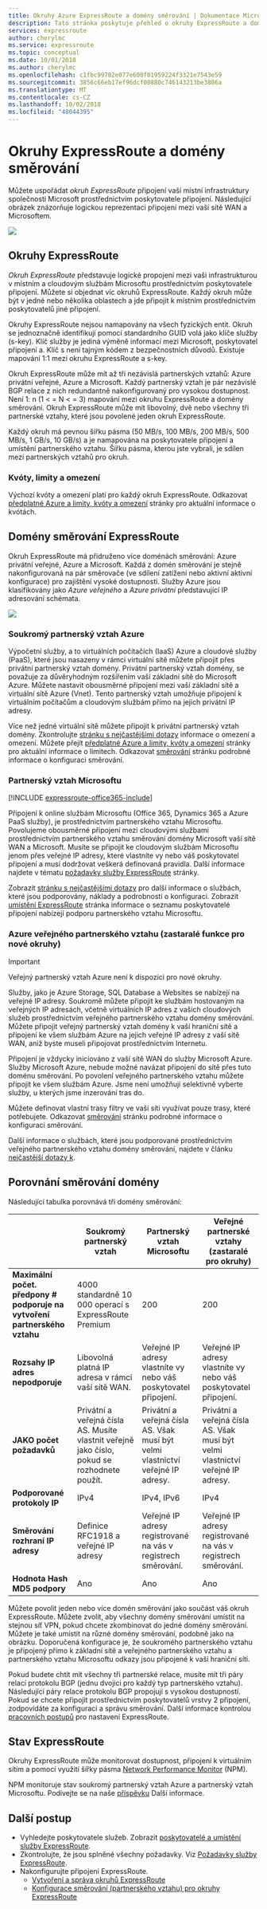 ```yaml
---
title: Okruhy Azure ExpressRoute a domény směrování | Dokumentace Microsoftu
description: Tato stránka poskytuje přehled o okruhy ExpressRoute a domény směrování.
services: expressroute
author: cherylmc
ms.service: expressroute
ms.topic: conceptual
ms.date: 10/01/2018
ms.author: cherylmc
ms.openlocfilehash: c1fbc99702e077e600f01959224f3321e7543e59
ms.sourcegitcommit: 3856c66eb17ef96dcf00880c746143213be3806a
ms.translationtype: MT
ms.contentlocale: cs-CZ
ms.lasthandoff: 10/02/2018
ms.locfileid: "48044395"
---
```

# <a name="expressroute-circuits-and-routing-domains"></a>Okruhy ExpressRoute a domény směrování
 Můžete uspořádat *okruh ExpressRoute* připojení vaší místní infrastruktury společnosti Microsoft prostřednictvím poskytovatele připojení. Následující obrázek znázorňuje logickou reprezentaci připojení mezi vaší sítě WAN a Microsoftem.

![](./media/expressroute-circuit-peerings/expressroute-basic.png)

## <a name="expressroute-circuits"></a>Okruhy ExpressRoute
*Okruh ExpressRoute* představuje logické propojení mezi vaši infrastrukturou v místním a cloudovým službám Microsoftu prostřednictvím poskytovatele připojení. Můžete si objednat víc okruhů ExpressRoute. Každý okruh může být v jedné nebo několika oblastech a jde připojit k místním prostřednictvím poskytovatelů jiné připojení. 

Okruhy ExpressRoute nejsou namapovány na všech fyzických entit. Okruh se jednoznačně identifikují pomocí standardního GUID volá jako klíče služby (s-key). Klíč služby je jediná výměně informací mezi Microsoft, poskytovatel připojení a. Klíč s není tajným kódem z bezpečnostních důvodů. Existuje mapování 1:1 mezi okruhu ExpressRoute a s-key.

Okruh ExpressRoute může mít až tři nezávislá partnerských vztahů: Azure privátní veřejné, Azure a Microsoft. Každý partnerský vztah je pár nezávislé BGP relace z nich redundantně nakonfigurovaný pro vysokou dostupnost. Není 1: n (1 < = N < = 3) mapování mezi okruhu ExpressRoute a domény směrování. Okruh ExpressRoute může mít libovolný, dvě nebo všechny tři partnerské vztahy, které jsou povolené jeden okruh ExpressRoute.

Každý okruh má pevnou šířku pásma (50 MB/s, 100 MB/s, 200 MB/s, 500 MB/s, 1 GB/s, 10 GB/s) a je namapována na poskytovatele připojení a umístění partnerského vztahu. Šířku pásma, kterou jste vybrali, je sdílen mezi partnerských vztahů pro okruh. 

### <a name="quotas-limits-and-limitations"></a>Kvóty, limity a omezení
Výchozí kvóty a omezení platí pro každý okruh ExpressRoute. Odkazovat [předplatné Azure a limity, kvóty a omezení](../azure-subscription-service-limits.md) stránky pro aktuální informace o kvótách.

## <a name="expressroute-routing-domains"></a>Domény směrování ExpressRoute
Okruh ExpressRoute má přidruženo více doménách směrování: Azure privátní veřejné, Azure a Microsoft. Každá z domén směrování je stejně nakonfigurovaná na pár směrovače (ve sdílení zatížení nebo aktivní aktivní konfigurace) pro zajištění vysoké dostupnosti. Služby Azure jsou klasifikovány jako *Azure veřejného* a *Azure privátní* představující IP adresování schémata.

![](./media/expressroute-circuit-peerings/expressroute-peerings.png)

### <a name="azure-private-peering"></a>Soukromý partnerský vztah Azure
Výpočetní služby, a to virtuálních počítačích (IaaS) Azure a cloudové služby (PaaS), které jsou nasazeny v rámci virtuální sítě můžete připojit přes privátní partnerský vztah domény. Privátní partnerský vztah domény, se považuje za důvěryhodným rozšířením vaší základní sítě do Microsoft Azure. Můžete nastavit obousměrné připojení mezi vaší základní sítě a virtuální sítě Azure (Vnet). Tento partnerský vztah umožňuje připojení k virtuálním počítačům a cloudovým službám přímo na jejich privátní IP adresy.  

Více než jedné virtuální sítě můžete připojit k privátní partnerský vztah domény. Zkontrolujte [stránku s nejčastějšími dotazy](expressroute-faqs.md) informace o omezení a omezení. Můžete přejít [předplatné Azure a limity, kvóty a omezení](../azure-subscription-service-limits.md) stránky pro aktuální informace o limitech.  Odkazovat [směrování](expressroute-routing.md) stránku podrobné informace o konfiguraci směrování.

### <a name="microsoft-peering"></a>Partnerský vztah Microsoftu

[!INCLUDE [expressroute-office365-include](../../includes/expressroute-office365-include.md)]

Připojení k online službám Microsoftu (Office 365, Dynamics 365 a Azure PaaS služby), je prostřednictvím partnerského vztahu Microsoftu. Povolujeme obousměrné připojení mezi cloudovými službami prostřednictvím partnerského vztahu směrování domény Microsoft vaší sítě WAN a Microsoft. Musíte se připojit ke cloudovým službám Microsoftu jenom přes veřejné IP adresy, které vlastníte vy nebo váš poskytovatel připojení a musí dodržovat veškerá definovaná pravidla. Další informace najdete v tématu [požadavky služby ExpressRoute](expressroute-prerequisites.md) stránky.

Zobrazit [stránku s nejčastějšími dotazy](expressroute-faqs.md) pro další informace o službách, které jsou podporovány, náklady a podrobnosti o konfiguraci. Zobrazit [umístění ExpressRoute](expressroute-locations.md) stránka informace o seznamu poskytovatelé připojení nabízejí podporu partnerského vztahu Microsoftu.

### <a name="azure-public-peering"></a>Azure veřejného partnerského vztahu (zastaralé funkce pro nové okruhy)

> [!IMPORTANT]
> Veřejný partnerský vztah Azure není k dispozici pro nové okruhy.  
>   

Služby, jako je Azure Storage, SQL Database a Websites se nabízejí na veřejné IP adresy. Soukromě můžete připojit ke službám hostovaným na veřejných IP adresách, včetně virtuálních IP adres z vašich cloudových služeb prostřednictvím veřejného partnerského vztahu domény směrování. Můžete připojit veřejný partnerský vztah domény k vaší hraniční sítě a připojení ke všem službám Azure na jejich veřejné IP adresy z vaší sítě WAN, aniž byste museli připojovat prostřednictvím Internetu. 

Připojení je vždycky iniciováno z vaší sítě WAN do služby Microsoft Azure. Služby Microsoft Azure, nebude možné navázat připojení do sítě přes tuto doménu směrování. Po povolení veřejného partnerského vztahu můžete připojit ke všem službám Azure. Jsme není umožňují selektivně vyberte služby, u kterých jsme inzerování tras do.

Můžete definovat vlastní trasy filtry ve vaší síti využívat pouze trasy, které potřebujete. Odkazovat [směrování](expressroute-routing.md) stránku podrobné informace o konfiguraci směrování. 

Další informace o službách, které jsou podporované prostřednictvím veřejného partnerského vztahu domény směrování, najdete v článku [nejčastější dotazy k](expressroute-faqs.md).

## <a name="routing-domain-comparison"></a>Porovnání směrování domény
Následující tabulka porovnává tři domény směrování:

|  | **Soukromý partnerský vztah** | **Partnerský vztah Microsoftu** |  **Veřejné partnerské vztahy** (zastaralé pro okruhy) |
| --- | --- | --- | --- |
| **Maximální počet. předpony # podporuje na vytvoření partnerského vztahu** |4000 standardně 10 000 operací s ExpressRoute Premium |200 |200 |
| **Rozsahy IP adres nepodporuje** |Libovolná platná IP adresa v rámci vaší sítě WAN. |Veřejné IP adresy vlastníte vy nebo váš poskytovatel připojení. |Veřejné IP adresy vlastníte vy nebo váš poskytovatel připojení. |
| **JAKO počet požadavků** |Privátní a veřejná čísla AS. Musíte vlastnit veřejně jako číslo, pokud se rozhodnete použít. |Privátní a veřejná čísla AS. Však musí být velmi vlastnictví veřejné IP adresy. |Privátní a veřejná čísla AS. Však musí být velmi vlastnictví veřejné IP adresy. |
| **Podporované protokoly IP**| IPv4 |  IPv4, IPv6 | IPv4 |
| **Směrování rozhraní IP adresy** |Definice RFC1918 a veřejné IP adresy |Veřejné IP adresy registrované na vás v registrech směrování. |Veřejné IP adresy registrované na vás v registrech směrování. |
| **Hodnota Hash MD5 podpory** |Ano |Ano |Ano |

Můžete povolit jeden nebo více domén směrování jako součást váš okruh ExpressRoute. Můžete zvolit, aby všechny domény směrování umístit na stejnou síť VPN, pokud chcete zkombinovat do jedné domény směrování. Můžete je také umístit na různé domény směrování, podobně jako na obrázku. Doporučená konfigurace je, že soukromého partnerského vztahu je připojený přímo k základní sítě a veřejného partnerského vztahu a partnerského vztahu Microsoftu odkazy jsou připojené k vaší hraniční síti.

Pokud budete chtít mít všechny tři partnerské relace, musíte mít tři páry relací protokolu BGP (jednu dvojici pro každý typ partnerského vztahu). Následující páry relace protokolu BGP propojují s vysokou dostupností. Pokud se chcete připojit prostřednictvím poskytovatelů vrstvy 2 připojení, zodpovídáte za konfiguraci a správu směrování. Další informace kontrolou [pracovních postupů](expressroute-workflows.md) pro nastavení ExpressRoute.

## <a name="expressroute-health"></a>Stav ExpressRoute
Okruhy ExpressRoute může monitorovat dostupnost, připojení k virtuálním sítím a pomocí využití šířky pásma [Network Performance Monitor](https://docs.microsoft.com/azure/networking/network-monitoring-overview) (NPM).

NPM monitoruje stav soukromý partnerský vztah Azure a partnerský vztah Microsoftu.  Podívejte se na naše [příspěvku](https://azure.microsoft.com/en-in/blog/monitoring-of-azure-expressroute-in-preview/) Další informace.

## <a name="next-steps"></a>Další postup
* Vyhledejte poskytovatele služeb. Zobrazit [poskytovatelé a umístění služby ExpressRoute](expressroute-locations.md).
* Zkontrolujte, že jsou splněné všechny požadavky. Viz [Požadavky služby ExpressRoute](expressroute-prerequisites.md).
* Nakonfigurujte připojení ExpressRoute.
  * [Vytvoření a správa okruhů ExpressRoute](expressroute-howto-circuit-portal-resource-manager.md)
  * [Konfigurace směrování (partnerského vztahu) pro okruhy ExpressRoute](expressroute-howto-routing-portal-resource-manager.md)

